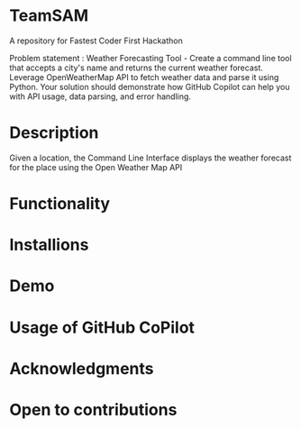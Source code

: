 # TeamSAM
A repository for Fastest Coder First Hackathon

Problem statement : Weather Forecasting Tool - Create a command line tool that accepts a city's name and returns the current weather forecast. Leverage OpenWeatherMap API to fetch weather data and parse it using Python. Your solution should demonstrate how GitHub Copilot can help you with API usage, data parsing, and error handling.

# Description
Given a location, the Command Line Interface displays the weather forecast for the place using the Open Weather Map API
<picture>
 <source media="(prefers-color-scheme: dark)" srcset="[YOUR-DARKMODE-IMAGE](https://media.discordapp.net/attachments/1122028237258764380/1122119760629473330/Screenshot_2023-06-24_at_4.32.57_PM.png?width=1440&height=225)https://media.discordapp.net/attachments/1122028237258764380/1122119760629473330/Screenshot_2023-06-24_at_4.32.57_PM.png?width=1440&height=225">
 
</picture>

# Functionality
# Installions
# Demo
# Usage of GitHub CoPilot
# Acknowledgments 
# Open to contributions
